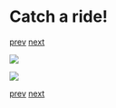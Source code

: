 # Catch a ride!

[prev](18-when-pigs-fly.md) [next](../README.md)

![](19-catch-a-ride_1.png)

![](19-catch-a-ride_2.png)

[prev](18-when-pigs-fly.md) [next](../README.md)
